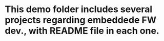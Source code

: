 # This demo folder includes several projects regarding embeddede FW dev., with README file in each one.
